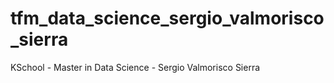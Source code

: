 # tfm_data_science_sergio_valmorisco_sierra
KSchool - Master in Data Science - Sergio Valmorisco Sierra
